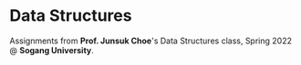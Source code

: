 # Data Structures

Assignments from **Prof. Junsuk Choe**'s Data Structures class, Spring 2022 @ **Sogang University**.
